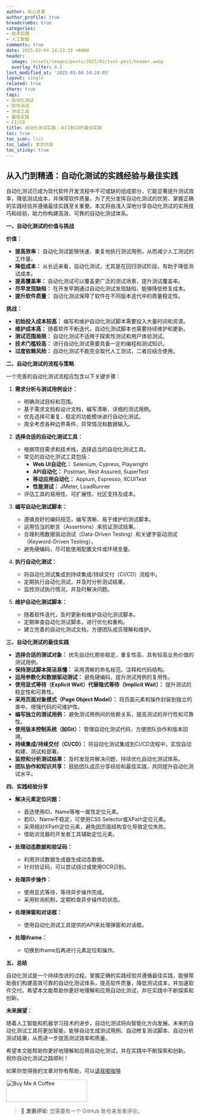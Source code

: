 ```yaml
---
author: 有心言者
author_profile: true
breadcrumbs: true
categories:
- 技术实践
- 人工智能
comments: true
date: 2025-03-04 14:23:15 +0000
header:
  image: /assets/images/posts/2025/02/test-post/header.webp
  overlay_filter: 0.5
last_modified_at: '2025-03-04 14:24:03'
layout: single
related: true
share: true
tags:
- 自动化测试
- 软件测试
- 测试工具
- 最佳实践
- CI/CD
title: 自动化测试实践：从CI到CD的最佳实践
toc: true
toc_icon: list
toc_label: 本页内容
toc_sticky: true
---
```


## 从入门到精通：自动化测试的实践经验与最佳实践

自动化测试已成为现代软件开发流程中不可或缺的组成部分，它能显著提升测试效率，降低测试成本，并保障软件质量。为了充分发挥自动化测试的优势，掌握正确的实践经验并遵循最佳实践至关重要。本文将由浅入深地分享自动化测试的实用技巧和经验，助力你构建高效、可靠的自动化测试体系。

**一、自动化测试的价值与挑战**

**价值：**

*   **提高效率：** 自动化测试能够快速、重复地执行测试用例，从而减少人工测试的工作量。
*   **降低成本：** 从长远来看，自动化测试，尤其是在回归测试阶段，有助于降低测试成本。
*   **提高覆盖率：** 自动化测试可以覆盖更广泛的测试场景，提升测试覆盖率。
*   **尽早发现缺陷：** 在开发早期通过自动化测试发现缺陷，能够降低修复成本。
*   **提升软件质量：** 自动化测试保障了软件在不同版本迭代中的质量稳定性。

**挑战：**

*   **初始投入成本较高：** 编写和维护自动化测试脚本需要投入大量时间和资源。
*   **维护成本高：** 随着软件不断迭代，自动化测试脚本也需要持续维护和更新。
*   **测试范围局限：** 自动化测试不适用于探索性测试和用户体验测试。
*   **技术门槛较高：** 进行自动化测试需要具备一定的编程和测试知识。
*   **过度依赖风险：** 自动化测试不能完全取代人工测试，二者应结合使用。

**二、自动化测试的流程与策略**

一个完善的自动化测试流程应包含以下关键步骤：

1.  **需求分析与测试用例设计：**
    *   明确测试目标和范围。
    *   基于需求文档和设计文档，编写清晰、详细的测试用例。
    *   优先选择可重复、稳定的功能模块进行自动化测试。
    *   周全考虑各种边界条件、异常情况和数据输入。

2.  **选择合适的自动化测试工具：**
    *   根据项目需求和技术栈，选择适当的自动化测试工具。
    *   常见的自动化测试工具包括：
        *   **Web UI自动化：** Selenium, Cypress, Playwright
        *   **API自动化：** Postman, Rest Assured, SuperTest
        *   **移动应用自动化：** Appium, Espresso, XCUITest
        *   **性能测试：** JMeter, LoadRunner
    *   评估工具的易用性、可扩展性、社区支持及成本。

3.  **编写自动化测试脚本：**
    *   遵循良好的编码规范，编写清晰、易于维护的测试脚本。
    *   运用恰当的断言（Assertions）来验证测试结果。
    *   合理利用数据驱动测试（Data-Driven Testing）和关键字驱动测试（Keyword-Driven Testing）。
    *   避免硬编码，尽可能使用配置文件或环境变量。

4.  **执行自动化测试：**
    *   将自动化测试集成到持续集成/持续交付（CI/CD）流程中。
    *   定期执行自动化测试，并及时分析测试结果。
    *   监控测试执行情况，并及时解决问题。

5.  **维护自动化测试脚本：**
    *   随着软件迭代，及时更新和维护自动化测试脚本。
    *   定期审查自动化测试脚本，进行优化和重构。
    *   建立完善的自动化测试文档，方便团队成员理解和维护。

**三、自动化测试的最佳实践**

*   **选择合适的测试对象：** 优先自动化那些稳定、重复性高、具有较高业务价值的测试用例。
*   **保持测试脚本简洁易懂：** 采用清晰的命名规范、注释和代码结构。
*   **运用参数化和数据驱动测试：** 避免硬编码，提升测试用例的复用性。
*   **使用显式等待（Explicit Wait）代替隐式等待（Implicit Wait）：** 提升测试的稳定性和可靠性。
*   **采用页面对象模式（Page Object Model）：** 将页面元素和操作封装到独立的类中，增强代码的可维护性。
*   **编写独立的测试用例：** 避免测试用例间的依赖关系，提高测试的并行性和可靠性。
*   **使用版本控制系统（如Git）：** 管理自动化测试代码，方便团队协作和版本回溯。
*   **持续集成/持续交付（CI/CD）：** 将自动化测试集成到CI/CD流程中，实现自动构建、测试和部署。
*   **监控和分析测试结果：** 及时发现并解决问题，持续优化自动化测试体系。
*   **团队协作和知识共享：** 鼓励团队成员分享经验和最佳实践，共同提升自动化测试水平。

**四、实践经验分享**

*   **解决元素定位问题：**
    *   首选使用ID、Name等唯一属性定位元素。
    *   若ID、Name不稳定，可使用CSS Selector或XPath定位元素。
    *   采用相对XPath定位元素，避免因页面结构变化导致定位失败。
    *   借助浏览器的开发者工具辅助定位元素。

*   **处理动态数据和验证码：**
    *   利用测试数据生成器生成动态数据。
    *   针对验证码，可以尝试绕过或使用OCR识别。

*   **处理异步操作：**
    *   使用显式等待，等待异步操作完成。
    *   采用轮询机制，定期检查异步操作的状态。

*   **处理弹窗和对话框：**
    *   使用自动化测试工具提供的API来处理弹窗和对话框。

*   **处理iframe：**
    *   切换到iframe后再进行元素定位和操作。

**五、总结**

自动化测试是一个持续改进的过程。掌握正确的实践经验并遵循最佳实践，能够帮助我们构建高效可靠的自动化测试体系，提高软件质量，降低测试成本，并加速软件交付。希望本文能帮助你更好地理解和应用自动化测试，并在实践中不断探索和创新。

**未来展望：**

随着人工智能和机器学习技术的进步，自动化测试将向智能化方向发展。未来的自动化测试工具将更加智能，能够自动生成测试用例、自动修复测试脚本、自动分析测试结果，从而进一步提高测试效率和质量。

希望本文能帮助你更好地理解和应用自动化测试，并在实践中不断探索和创新。 祝你自动化测试之路顺利！


如果你觉得我的文章对你有帮助，可以[请我喝咖啡](https://www.buymeacoffee.com/zhurong052Q)

<a href="https://www.buymeacoffee.com/zhurong052Q" target="_blank"><img src="https://cdn.buymeacoffee.com/buttons/v2/default-yellow.png" alt="Buy Me A Coffee" style="height: 60px !important;width: 217px !important;" ></a>

> 💬 **发表评论**: 您需要有一个 GitHub 账号来发表评论。